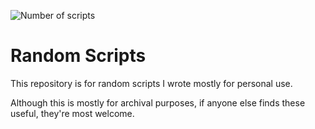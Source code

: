 ![Number of scripts](https://img.shields.io/badge/number_of_scripts-31-blue)
# Random Scripts
This repository is for random scripts I wrote mostly for personal use.

Although this is mostly for archival purposes, if anyone else finds these useful, they're most welcome.
